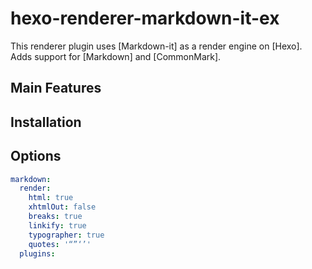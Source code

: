 # hexo-renderer-markdown-it-ex


This renderer plugin uses [Markdown-it] as a render engine on [Hexo]. Adds support for [Markdown] and [CommonMark].

## Main Features


## Installation


## Options

``` yml
markdown:
  render:
    html: true
    xhtmlOut: false
    breaks: true
    linkify: true
    typographer: true
    quotes: '“”‘’'
  plugins:
```

